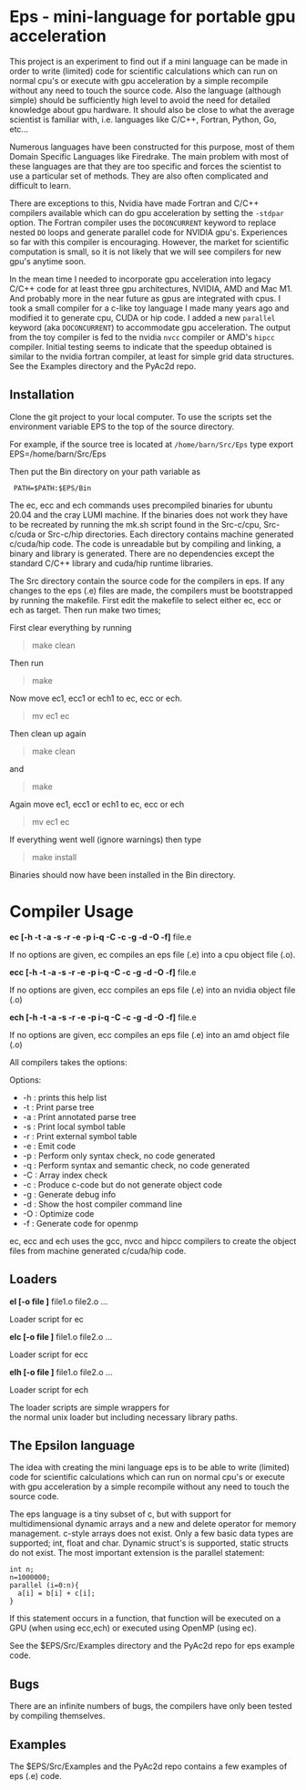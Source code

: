 #  Eps - mini-language for portable gpu acceleration

This project is an experiment to find out if a mini language 
can be made in order to write (limited) code for
scientific calculations which can run on normal cpu's or
execute with gpu acceleration
by a simple recompile without any need to touch the source code.
Also the language (although simple) should be sufficiently high
level to avoid the need for detailed knowledge about gpu hardware.
It should also be close to what the average scientist is familiar with, 
i.e. languages like C/C++, Fortran, Python, Go, etc...

Numerous languages have been constructed for this purpose, most of them
Domain Specific Languages like Firedrake. The main problem with most of these
languages are that they are too specific and forces the scientist to
use a particular set of methods. They are also often complicated and difficult
to learn.

There are exceptions to this, Nvidia have made Fortran and C/C++ compilers
available which can do gpu acceleration by setting the `-stdpar` option.
The Fortran compiler uses the `DOCONCURRENT` keyword to replace nested `DO` 
loops and generate parallel code for NVIDIA gpu's.
Experiences so far with this compiler is encouraging. 
However, the market for scientific computation is small, so it is not likely
that we will see compilers for new gpu's anytime soon.

In the mean time I needed to incorporate gpu acceleration into legacy C/C++ 
code for at least three gpu architectures, NVIDIA, AMD and Mac M1. And probably
more in the near future as gpus are integrated with cpus.
I took a small compiler for a c-like toy language I made many years ago 
and modified it to 
generate cpu, CUDA or hip code. I added a new `parallel` keyword (aka `DOCONCURRENT`)
to accommodate gpu acceleration.
The output from the toy compiler is fed to the nvidia `nvcc` compiler or 
AMD's `hipcc` compiler. Initial testing seems to indicate that the speedup obtained is
similar to the nvidia fortran compiler, at least for simple grid data structures.
See the Examples directory and the PyAc2d repo.

## Installation

Clone the git project to your local computer.
To use the scripts set the environment variable EPS to
the top of the source directory.

For example, if the source tree is located at `/home/barn/Src/Eps`
type
     export EPS=/home/barn/Src/Eps

Then put the Bin directory on your path variable as

     PATH=$PATH:$EPS/Bin

The ec, ecc and ech commands uses precompiled binaries for ubuntu 20.04 and the
cray LUMI machine.
If the binaries does not work they have to be recreated by running the mk.sh script
found in the Src-c/cpu, Src-c/cuda or Src-c/hip directories. 
Each directory contains machine generated c/cuda/hip code.
The code is unreadable but by compiling and linking, a binary and library is generated. There
are no dependencies except the standard C/C++ library and cuda/hip runtime libraries.

The Src directory contain the source code for the compilers in eps.
If any changes to the eps (.e) files are made, the compilers must be bootstrapped
by running the makefile. 
First edit the makefile to select either ec, ecc or ech as target.
Then run make two times;

First clear everything by running

> make clean

Then run
  
> make

Now move ec1, ecc1 or ech1 to ec, ecc or ech.

> mv ec1 ec  

Then clean up again

> make clean

and

> make

Again move ec1, ecc1 or ech1 to ec, ecc or ech

> mv ec1 ec  


If everything went well (ignore warnings) then type

> make install

Binaries should now have been installed in the Bin directory.


# Compiler Usage

**ec [-h -t -a -s -r -e -p i-q -C -c -g -d -O -f]** file.e 

  If no options are given, ec compiles an eps file (.e) 
  into a cpu object file (.o).

**ecc [-h -t -a -s -r -e -p i-q -C -c -g -d -O -f]** file.e 

  If no options are given, ecc compiles an eps file (.e) 
  into an nvidia object file (.o)

**ech [-h -t -a -s -r -e -p i-q -C -c -g -d -O -f]** file.e 

  If no options are given, ecc compiles an eps file (.e) 
  into an amd object file (.o)

  All compilers takes the options:

Options: 

 -   -h : prints this help list
 -   -t : Print parse tree 
 -   -a : Print annotated parse tree 
 -   -s : Print local symbol table   
 -   -r : Print external symbol table   
 -   -e : Emit code 
 -   -p : Perform only syntax check, no code generated 
 -   -q : Perform syntax and semantic check, no code generated 
 -   -C : Array index check 
 -   -c : Produce c-code but do not generate object code
 -   -g : Generate debug info 
 -   -d : Show the host compiler command line  
 -   -O : Optimize code
 -   -f : Generate code for openmp 
    
  ec, ecc and ech uses the gcc, nvcc and hipcc compilers
  to create the object files from machine generated c/cuda/hip code.

## Loaders

**el [-o file ]** file1.o file2.o ...

   Loader script for ec

**elc [-o file ]** file1.o file2.o ...

   Loader script for ecc

**elh [-o file ]** file1.o file2.o ...

   Loader script for ech

The loader scripts are simple wrappers for    
the normal unix loader
but including necessary library paths. 

## The Epsilon language
The idea with creating the mini language eps is
to be able to write (limited) code for 
scientific calculations which can run on normal cpu's or
execute with gpu acceleration 
by a simple recompile without any need to touch the source code.

The eps language is a tiny subset of c, but with
support for multidimensional dynamic arrays and 
a new and delete operator for memory management.
c-style arrays does not exist. 
Only  a few basic data types are supported; int, float and char.
Dynamic struct's is supported, static structs do not exist. 
The most important extension is the parallel statement:
   
    int n;
    n=1000000;
    parallel (i=0:n){
      a[i] = b[i] + c[i];
    }

If this statement occurs in a function, that function will
be executed on a GPU (when using ecc,ech) or executed using OpenMP
(using ec).

See the $EPS/Src/Examples directory and the PyAc2d repo for eps example code.

## Bugs
There are an infinite numbers of bugs, the compilers have only been
tested by compiling themselves. 

## Examples
The $EPS/Src/Examples and the PyAc2d repo contains a few examples of eps (.e) code.


